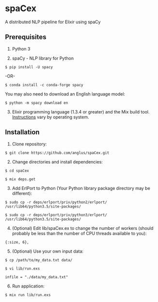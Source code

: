 # spaCex

A distributed NLP pipeline for Elixir using spaCy

## Prerequisites

1. Python 3 

2. spaCy - NLP library for Python

```$ pip install -U spacy```

   -OR-

```$ conda install -c conda-forge spacy```

   You may also need to download an English language model:

```$ python -m spacy download en```

3. Elixir programming language (1.3.4 or greater) and the Mix build tool. [Instructions](https://elixir-lang.org/install.html) vary by operating system. 

## Installation

1. Clone repository:

```$ git clone https://github.com/anglus/spaCex.git```

2. Change directories and install dependencies: 

```$ cd spaCex```

```$ mix deps.get```

3. Add ErlPort to Python (Your Python library package directory may be different):

```$ sudo cp -r deps/erlport/priv/python2/erlport/ /usr/lib64/python3.5/site-packages/```

```$ sudo cp -r deps/erlport/priv/python3/erlport/ /usr/lib64/python3.5/site-packages/```

4. (Optional) Edit lib/spaCex.ex to change the number of workers (should probably be less than the number of CPU threads available to you):

```{:size, 6},```

5. (Optional) Use your own input data:

```$ cp /path/to/my_data.txt data/```

```$ vi lib/run.exs```

```# Input file
infile = "./data/my_data.txt"
```

6. Run application:

```$ mix run lib/run.exs```


